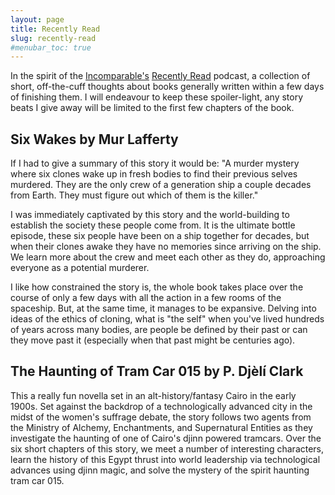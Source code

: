 ```yaml
---
layout: page
title: Recently Read
slug: recently-read
#menubar_toc: true
---
```


In the spirit of the [Incomparable's](https://www.theincomparable.com/) [Recently Read](https://www.theincomparable.com/recentlyread/) podcast, a collection of short, off-the-cuff thoughts about books generally written within a few days of finishing them. 
I will endeavour to keep these spoiler-light, any story beats I give away will be limited to the first few chapters of the book. 

## Six Wakes by Mur Lafferty

If I had to give a summary of this story it would be: 
"A murder mystery where six clones wake up in fresh bodies to find their previous selves murdered. 
They are the only crew of a generation ship a couple decades from Earth. 
They must figure out which of them is the killer."

I was immediately captivated by this story and the world-building to establish the society these people come from. 
It is the ultimate bottle episode, these six people have been on a ship together for decades, but when their clones awake they have no memories since arriving on the ship.
We learn more about the crew and meet each other as they do, approaching everyone as a potential murderer. 

I like how constrained the story is, the whole book takes place over the course of only a few days with all the action in a few rooms of the spaceship. 
But, at the same time, it manages to be expansive.
Delving into ideas of the ethics of cloning, what is "the self" when you've lived hundreds of years across many bodies, are people be defined by their past or can they move past it (especially when that past might be centuries ago).

## The Haunting of Tram Car 015 by P. Djèlí Clark

This a really fun novella set in an alt-history/fantasy Cairo in the early 1900s.
Set against the backdrop of a technologically advanced city in the midst of the women's suffrage debate, the story follows two agents from the Ministry of Alchemy, Enchantments, and Supernatural Entities as they investigate the haunting of one of Cairo's djinn powered tramcars. 
Over the six short chapters of this story, we meet a number of interesting characters, learn the history of this Egypt thrust into world leadership via technological advances using djinn magic, and solve the mystery of the spirit haunting tram car 015. 
